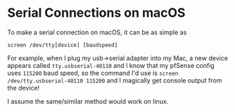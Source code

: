 # Serial Connections on macOS

To make a serial connection on macOS, it can be as simple as

`screen /dev/tty[device] [baudspeed]`

For example, when I plug my usb->serial adapter into my Mac, a new device appears called `tty.usbserial-40110` and I know that my pfSense config uses `115200` baud speed, so the command I'd use is `screen /dev/tty.usbserial-40110 115200` and I magically get console output from the device!

I assume the same/similar method would work on linux.